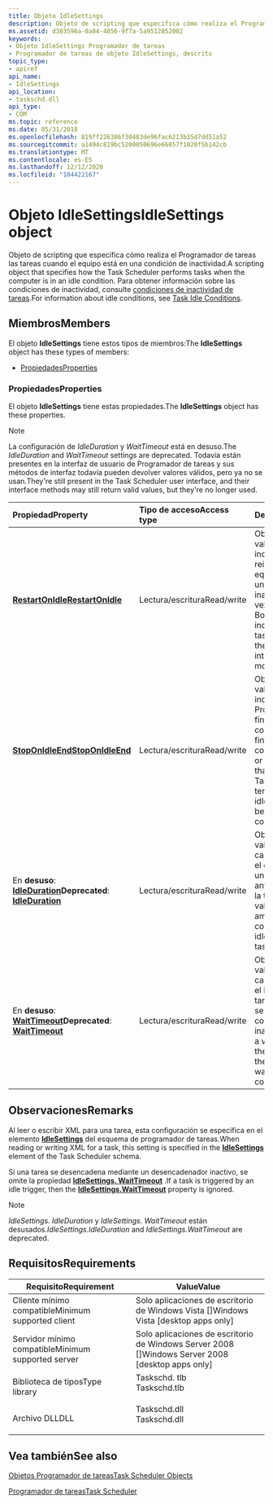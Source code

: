 ```yaml
---
title: Objeto IdleSettings
description: Objeto de scripting que especifica cómo realiza el Programador de tareas las tareas cuando el equipo está en una condición de inactividad.
ms.assetid: d303596a-0a84-4056-9f7a-5a9512852002
keywords:
- Objeto IdleSettings Programador de tareas
- Programador de tareas de objeto IdleSettings, descrito
topic_type:
- apiref
api_name:
- IdleSettings
api_location:
- taskschd.dll
api_type:
- COM
ms.topic: reference
ms.date: 05/31/2018
ms.openlocfilehash: 819ff226386f30483de96fac6213b35d7dd51a52
ms.sourcegitcommit: a1494c819bc5200050696e66057f1020f5b142cb
ms.translationtype: MT
ms.contentlocale: es-ES
ms.lasthandoff: 12/12/2020
ms.locfileid: "104422167"
---
```

# <a name="idlesettings-object"></a><span data-ttu-id="f3471-105">Objeto IdleSettings</span><span class="sxs-lookup"><span data-stu-id="f3471-105">IdleSettings object</span></span>

<span data-ttu-id="f3471-106">Objeto de scripting que especifica cómo realiza el Programador de tareas las tareas cuando el equipo está en una condición de inactividad.</span><span class="sxs-lookup"><span data-stu-id="f3471-106">A scripting object that specifies how the Task Scheduler performs tasks when the computer is in an idle condition.</span></span> <span data-ttu-id="f3471-107">Para obtener información sobre las condiciones de inactividad, consulte [condiciones de inactividad de tareas](task-idle-conditions.md).</span><span class="sxs-lookup"><span data-stu-id="f3471-107">For information about idle conditions, see [Task Idle Conditions](task-idle-conditions.md).</span></span>

## <a name="members"></a><span data-ttu-id="f3471-108">Miembros</span><span class="sxs-lookup"><span data-stu-id="f3471-108">Members</span></span>

<span data-ttu-id="f3471-109">El objeto **IdleSettings** tiene estos tipos de miembros:</span><span class="sxs-lookup"><span data-stu-id="f3471-109">The **IdleSettings** object has these types of members:</span></span>

- [<span data-ttu-id="f3471-110">Propiedades</span><span class="sxs-lookup"><span data-stu-id="f3471-110">Properties</span></span>](#properties)

### <a name="properties"></a><span data-ttu-id="f3471-111">Propiedades</span><span class="sxs-lookup"><span data-stu-id="f3471-111">Properties</span></span>

<span data-ttu-id="f3471-112">El objeto **IdleSettings** tiene estas propiedades.</span><span class="sxs-lookup"><span data-stu-id="f3471-112">The **IdleSettings** object has these properties.</span></span>

> [!NOTE]
> <span data-ttu-id="f3471-113">La configuración de *IdleDuration* y *WaitTimeout* está en desuso.</span><span class="sxs-lookup"><span data-stu-id="f3471-113">The *IdleDuration* and *WaitTimeout* settings are deprecated.</span></span> <span data-ttu-id="f3471-114">Todavía están presentes en la interfaz de usuario de Programador de tareas y sus métodos de interfaz todavía pueden devolver valores válidos, pero ya no se usan.</span><span class="sxs-lookup"><span data-stu-id="f3471-114">They're still present in the Task Scheduler user interface, and their interface methods may still return valid values, but they're no longer used.</span></span>

| <span data-ttu-id="f3471-115">Propiedad</span><span class="sxs-lookup"><span data-stu-id="f3471-115">Property</span></span>                                                       | <span data-ttu-id="f3471-116">Tipo de acceso</span><span class="sxs-lookup"><span data-stu-id="f3471-116">Access type</span></span>           | <span data-ttu-id="f3471-117">Descripción</span><span class="sxs-lookup"><span data-stu-id="f3471-117">Description</span></span>                                                                                                                                                     |
|:---------------------------------------------------------------|:----------------------|:----------------------------------------------------------------------------------------------------------------------------------------------------------------|
| [<span data-ttu-id="f3471-118">**RestartOnIdle**</span><span class="sxs-lookup"><span data-stu-id="f3471-118">**RestartOnIdle**</span></span>](idlesettings-restartonidle.md)<br/> | <span data-ttu-id="f3471-119">Lectura/escritura</span><span class="sxs-lookup"><span data-stu-id="f3471-119">Read/write</span></span><br/> | <span data-ttu-id="f3471-120">Obtiene o establece un valor booleano que indica si la tarea se reinicia cuando el equipo se recorre en una condición de inactividad más de una vez.</span><span class="sxs-lookup"><span data-stu-id="f3471-120">Gets or sets a Boolean value that indicates whether the task is restarted when the computer cycles into an idle condition more than once.</span></span><br/>            |
| [<span data-ttu-id="f3471-121">**StopOnIdleEnd**</span><span class="sxs-lookup"><span data-stu-id="f3471-121">**StopOnIdleEnd**</span></span>](idlesettings-stoponidleend.md)<br/> | <span data-ttu-id="f3471-122">Lectura/escritura</span><span class="sxs-lookup"><span data-stu-id="f3471-122">Read/write</span></span><br/> | <span data-ttu-id="f3471-123">Obtiene o establece un valor booleano que indica que el Programador de tareas finalizará la tarea si la condición de inactividad finaliza antes de que se complete la tarea.</span><span class="sxs-lookup"><span data-stu-id="f3471-123">Gets or sets a Boolean value that indicates that the Task Scheduler will terminate the task if the idle condition ends before the task is completed.</span></span><br/> |
| <span data-ttu-id="f3471-124">En **desuso**: [ **IdleDuration**](idlesettings-idleduration.md)</span><span class="sxs-lookup"><span data-stu-id="f3471-124">**Deprecated**: [**IdleDuration**](idlesettings-idleduration.md)</span></span><br/>   | <span data-ttu-id="f3471-125">Lectura/escritura</span><span class="sxs-lookup"><span data-stu-id="f3471-125">Read/write</span></span><br/> | <span data-ttu-id="f3471-126">Obtiene o establece un valor que indica la cantidad de tiempo que el equipo debe estar en un estado de inactividad antes de que se ejecute la tarea.</span><span class="sxs-lookup"><span data-stu-id="f3471-126">Gets or sets a value that indicates the amount of time that the computer must be in an idle state before the task is run.</span></span><br/>                            |
| <span data-ttu-id="f3471-127">En **desuso**: [ **WaitTimeout**](idlesettings-waittimeout.md)</span><span class="sxs-lookup"><span data-stu-id="f3471-127">**Deprecated**: [**WaitTimeout**](idlesettings-waittimeout.md)</span></span><br/>     | <span data-ttu-id="f3471-128">Lectura/escritura</span><span class="sxs-lookup"><span data-stu-id="f3471-128">Read/write</span></span><br/> | <span data-ttu-id="f3471-129">Obtiene o establece un valor que indica la cantidad de tiempo que el Programador de tareas esperará a que se produzca una condición de inactividad.</span><span class="sxs-lookup"><span data-stu-id="f3471-129">Gets or sets a value that indicates the amount of time that the Task Scheduler will wait for an idle condition to occur.</span></span><br/>                             |

## <a name="remarks"></a><span data-ttu-id="f3471-130">Observaciones</span><span class="sxs-lookup"><span data-stu-id="f3471-130">Remarks</span></span>

<span data-ttu-id="f3471-131">Al leer o escribir XML para una tarea, esta configuración se especifica en el elemento [**IdleSettings**](taskschedulerschema-idlesettings-settingstype-element.md) del esquema de programador de tareas.</span><span class="sxs-lookup"><span data-stu-id="f3471-131">When reading or writing XML for a task, this setting is specified in the [**IdleSettings**](taskschedulerschema-idlesettings-settingstype-element.md) element of the Task Scheduler schema.</span></span>

<span data-ttu-id="f3471-132">Si una tarea se desencadena mediante un desencadenador inactivo, se omite la propiedad [**IdleSettings. WaitTimeout**](idlesettings-waittimeout.md) .</span><span class="sxs-lookup"><span data-stu-id="f3471-132">If a task is triggered by an idle trigger, then the [**IdleSettings.WaitTimeout**](idlesettings-waittimeout.md) property is ignored.</span></span>

> [!NOTE]
> <span data-ttu-id="f3471-133">*IdleSettings. IdleDuration* y *IdleSettings. WaitTimeout* están desusados.</span><span class="sxs-lookup"><span data-stu-id="f3471-133">*IdleSettings.IdleDuration* and *IdleSettings.WaitTimeout* are deprecated.</span></span>

## <a name="requirements"></a><span data-ttu-id="f3471-134">Requisitos</span><span class="sxs-lookup"><span data-stu-id="f3471-134">Requirements</span></span>

| <span data-ttu-id="f3471-135">Requisito</span><span class="sxs-lookup"><span data-stu-id="f3471-135">Requirement</span></span> | <span data-ttu-id="f3471-136">Value</span><span class="sxs-lookup"><span data-stu-id="f3471-136">Value</span></span> |
|-------------------------------------|-----------------------------------------------------------------------------------------|
| <span data-ttu-id="f3471-137">Cliente mínimo compatible</span><span class="sxs-lookup"><span data-stu-id="f3471-137">Minimum supported client</span></span><br/> | <span data-ttu-id="f3471-138">Solo aplicaciones de escritorio de Windows Vista \[\]</span><span class="sxs-lookup"><span data-stu-id="f3471-138">Windows Vista \[desktop apps only\]</span></span><br/>                                          |
| <span data-ttu-id="f3471-139">Servidor mínimo compatible</span><span class="sxs-lookup"><span data-stu-id="f3471-139">Minimum supported server</span></span><br/> | <span data-ttu-id="f3471-140">Solo aplicaciones de escritorio de Windows Server 2008 \[\]</span><span class="sxs-lookup"><span data-stu-id="f3471-140">Windows Server 2008 \[desktop apps only\]</span></span><br/>                                    |
| <span data-ttu-id="f3471-141">Biblioteca de tipos</span><span class="sxs-lookup"><span data-stu-id="f3471-141">Type library</span></span><br/>             | <dl> <span data-ttu-id="f3471-142"><dt>Taskschd. tlb</dt></span><span class="sxs-lookup"><span data-stu-id="f3471-142"><dt>Taskschd.tlb</dt></span></span> </dl> |
| <span data-ttu-id="f3471-143">Archivo DLL</span><span class="sxs-lookup"><span data-stu-id="f3471-143">DLL</span></span><br/>                      | <dl> <span data-ttu-id="f3471-144"><dt>Taskschd.dll</dt></span><span class="sxs-lookup"><span data-stu-id="f3471-144"><dt>Taskschd.dll</dt></span></span> </dl> |

## <a name="see-also"></a><span data-ttu-id="f3471-145">Vea también</span><span class="sxs-lookup"><span data-stu-id="f3471-145">See also</span></span>

[<span data-ttu-id="f3471-146">Objetos Programador de tareas</span><span class="sxs-lookup"><span data-stu-id="f3471-146">Task Scheduler Objects</span></span>](task-scheduler-objects.md)

[<span data-ttu-id="f3471-147">Programador de tareas</span><span class="sxs-lookup"><span data-stu-id="f3471-147">Task Scheduler</span></span>](task-scheduler-start-page.md)
